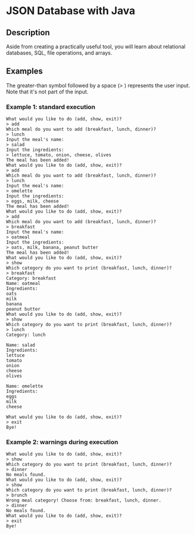 # JSON Database with Java

## Description

Aside from creating a practically useful tool, you will learn about relational databases, SQL, file operations, and arrays.

## Examples

The greater-than symbol followed by a space (> ) represents the user input. Note that it's not part of the input.

### Example 1: standard execution

```
What would you like to do (add, show, exit)?
> add
Which meal do you want to add (breakfast, lunch, dinner)?
> lunch
Input the meal's name:
> salad
Input the ingredients:
> lettuce, tomato, onion, cheese, olives
The meal has been added!
What would you like to do (add, show, exit)?
> add
Which meal do you want to add (breakfast, lunch, dinner)?
> lunch
Input the meal's name:
> omelette
Input the ingredients:
> eggs, milk, cheese
The meal has been added!
What would you like to do (add, show, exit)?
> add
Which meal do you want to add (breakfast, lunch, dinner)?
> breakfast
Input the meal's name:
> oatmeal
Input the ingredients:
> oats, milk, banana, peanut butter
The meal has been added!
What would you like to do (add, show, exit)?
> show
Which category do you want to print (breakfast, lunch, dinner)?
> breakfast
Category: breakfast
Name: oatmeal
Ingredients:
oats
milk
banana
peanut butter
What would you like to do (add, show, exit)?
> show
Which category do you want to print (breakfast, lunch, dinner)?
> lunch
Category: lunch

Name: salad
Ingredients:
lettuce
tomato
onion
cheese
olives

Name: omelette
Ingredients:
eggs
milk
cheese

What would you like to do (add, show, exit)?
> exit
Bye!
```

### Example 2: warnings during execution

```
What would you like to do (add, show, exit)?
> show
Which category do you want to print (breakfast, lunch, dinner)?
> dinner
No meals found.
What would you like to do (add, show, exit)?
> show
Which category do you want to print (breakfast, lunch, dinner)?
> brunch
Wrong meal category! Choose from: breakfast, lunch, dinner.
> dinner
No meals found.
What would you like to do (add, show, exit)?
> exit
Bye!
```
